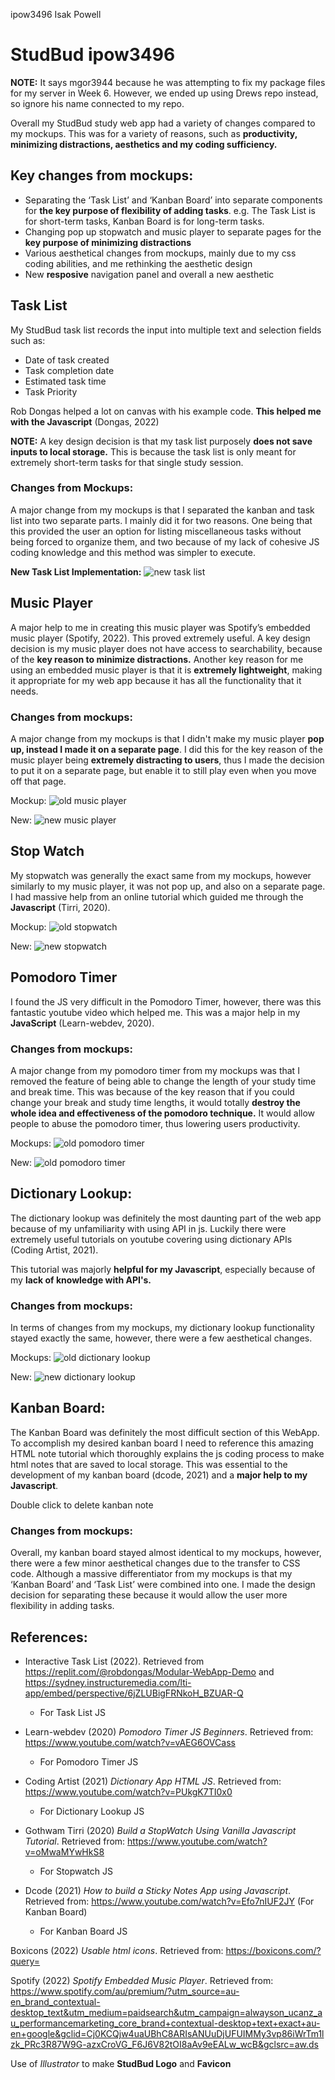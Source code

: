 ipow3496    Isak Powell
# StudBud    ipow3496

**NOTE:** It says mgor3944 because he was attempting to fix my package files for my server in Week 6. However, we ended up using Drews repo instead, so ignore his name connected to my repo.

Overall my StudBud study web app had a variety of changes compared to my mockups. This was for a variety of reasons, such as **productivity, minimizing distractions, aesthetics and my coding sufficiency.**

## **Key changes from mockups:**

* Separating the ‘Task List’ and ‘Kanban Board’ into separate components for **the key purpose of flexibility of adding tasks**. e.g. The Task List is for short-term tasks, Kanban Board is for long-term tasks.
* Changing pop up stopwatch and music player to separate pages for the **key purpose of minimizing distractions**
* Various aesthetical changes from mockups, mainly due to my css coding abilities, and me rethinking the aesthetic design
* New **resposive** navigation panel and overall a new aesthetic

## Task List

My StudBud task list records the input into multiple text and selection fields such as:

* Date of task created
* Task completion date
* Estimated task time
* Task Priority

Rob Dongas helped a lot on canvas with his example code. **This helped me with the Javascript** (Dongas, 2022)

**NOTE:** A key design decision is that my task list purposely **does not save inputs to local storage.** This is because the task list is only meant for extremely short-term tasks for that single study session.

### Changes from Mockups:
A major change from my mockups is that I separated the kanban and task list into two separate parts. I mainly did it for two reasons. One being that this provided the user an option for listing miscellaneous tasks without being forced to organize them, and two because of my lack of cohesive JS coding knowledge and this method was simpler to execute.

**New Task List Implementation:**
![new task list](public/markdown/9.PNG)

## Music Player
A major help to me in creating this music player was Spotify’s embedded music player (Spotify, 2022). This proved extremely useful. A key design decision is my music player does not have access to searchability, because of the **key reason to minimize distractions.** Another key reason for me using an embedded music player is that it is **extremely lightweight**, making it appropriate for my web app because it has all the functionality that it needs.

### Changes from mockups:
A major change from my mockups is that I didn't make my music player **pop up, instead I made it on a separate page**. I did this for the key reason of the music player being **extremely distracting to users**, thus I made the decision to put it on a separate page, but enable it to still play even when you move off that page.

Mockup: 
![old music player](public/markdown/1.JPG)

New:
![new music player](public/markdown/7.PNG)

## Stop Watch

My stopwatch was generally the exact same from my mockups, however similarly to my music player, it was not pop up, and also on a separate page. I had massive help from an online tutorial which guided me through the **Javascript** (Tirri, 2020).

Mockup:
![old stopwatch](public/markdown/2.JPG)

New:
![new stopwatch](public/markdown/8.PNG)

## Pomodoro Timer

I found the JS very difficult in the Pomodoro Timer, however, there was this fantastic youtube video which helped me. This was a major help in my **JavaScript** (Learn-webdev, 2020).

### Changes from mockups:
A major change from my pomodoro timer from my mockups was that I removed the feature of being able to change the length of your study time and break time. This was because of the key reason that if you could change your break and study time lengths, it would totally **destroy the whole idea and effectiveness of the pomodoro technique.** It would allow people to abuse the pomodoro timer, thus lowering users productivity.

Mockups:
![old pomodoro timer](public/markdown/3.JPG)

New:
![old pomodoro timer](public/markdown/5.PNG)

## Dictionary Lookup:
The dictionary lookup was definitely the most daunting part of the web app because of my unfamiliarity with using API in js. Luckily there were extremely useful tutorials on youtube covering using dictionary APIs (Coding Artist, 2021).

This tutorial was majorly **helpful for my Javascript**, especially because of my **lack of knowledge with API's.**

### Changes from mockups:
In terms of changes from my mockups, my dictionary lookup functionality stayed exactly the same, however, there were a few aesthetical changes.

Mockups:
![old dictionary lookup](public/markdown/4.JPG)

New:
![new dictionary lookup](public/markdown/6.PNG)

## Kanban Board:
The Kanban Board was definitely the most difficult section of this WebApp. To accomplish my desired kanban board I need to reference this amazing HTML note tutorial which thoroughly explains the js coding process to make html notes that are saved to local storage. This was essential to the development of my kanban board (dcode, 2021) and a **major help to my Javascript**. 

Double click to delete kanban note
### Changes from mockups:
Overall, my kanban board stayed almost identical to my mockups, however, there were a few minor aesthetical changes due to the transfer to CSS code. Although a massive differentiator from my mockups is that my ‘Kanban Board’ and ‘Task List’ were combined into one. I made the design decision for separating these because it would allow the user more flexibility in adding tasks.

## References:

* Interactive Task List (2022). Retrieved from <https://replit.com/@robdongas/Modular-WebApp-Demo> and <https://sydney.instructuremedia.com/lti-app/embed/perspective/6jZLUBigFRNkoH_BZUAR-Q>
  * For Task List JS

* Learn-webdev (2020) *Pomodoro Timer JS Beginners*. Retrieved from: <https://www.youtube.com/watch?v=vAEG6OVCass>
  * For Pomodoro Timer JS

* Coding Artist (2021) *Dictionary App HTML JS*. Retrieved from: <https://www.youtube.com/watch?v=PUkgK7TI0x0>
  * For Dictionary Lookup JS

* Gothwam Tirri (2020) *Build a StopWatch Using Vanilla Javascript Tutorial*. Retrieved from: <https://www.youtube.com/watch?v=oMwaMYwHkS8>
  * For Stopwatch JS

* Dcode (2021) *How to build a Sticky Notes App using Javascript*. Retrieved from: <https://www.youtube.com/watch?v=Efo7nIUF2JY> (For Kanban Board)
  * For Kanban Board JS

Boxicons (2022) *Usable html icons*. Retrieved from: <https://boxicons.com/?query=>

Spotify (2022) *Spotify Embedded Music Player*. Retrieved from: <https://www.spotify.com/au/premium/?utm_source=au-en_brand_contextual-desktop_text&utm_medium=paidsearch&utm_campaign=alwayson_ucanz_au_performancemarketing_core_brand+contextual-desktop+text+exact+au-en+google&gclid=Cj0KCQjw4uaUBhC8ARIsANUuDjUFUIMMy3vp86iWrTm1lzk_PRc3R87W9G-azxCroVG_F6J6V82tOI8aAv9eEALw_wcB&gclsrc=aw.ds>

Use of *Illustrator* to make **StudBud Logo** and **Favicon**